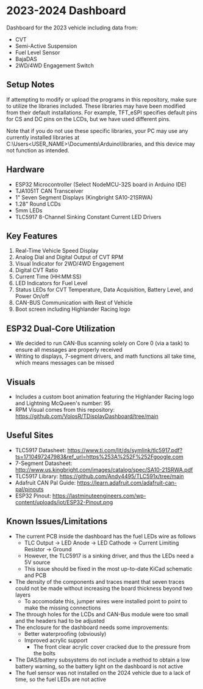 # 2023-2024 Dashboard

Dashboard for the 2023 vehicle including data from:
* CVT
* Semi-Active Suspension
* Fuel Level Sensor
* BajaDAS
* 2WD/4WD Engagement Switch

## Setup Notes

If attempting to modify or upload the programs in this repository, make sure to utilize the libraries included. These libraries may have been modified from their default installations. For example, TFT_eSPI specifies default pins for CS and DC pins on the LCDs, but we have used different pins. 

Note that if you do not use these specific libraries, your PC may use any currently installed libraries at C:\Users\<USER_NAME>\Documents\Arduino\libraries, and this device may not function as intended.

## Hardware

* ESP32 Microcontroller (Select NodeMCU-32S board in Arduino IDE)
* TJA1051T CAN Transceiver
* 1" Seven Segment Displays (Kingbright SA10-21SRWA)
* 1.28" Round LCDs
* 5mm LEDs
* TLC5917 8-Channel Sinking Constant Current LED Drivers

## Key Features

1. Real-Time Vehicle Speed Display
2. Analog Dial and Digital Output of CVT RPM
3. Visual Indicator for 2WD/4WD Engagement
4. Digital CVT Ratio
5. Current Time (HH:MM:SS)
6. LED Indicators for Fuel Level
7. Status LEDs for CVT Temperature, Data Acquisition, Battery Level, and Power On/off
8. CAN-BUS Communication with Rest of Vehicle
9. Boot screen including Highlander Racing logo

## ESP32 Dual-Core Utilization

* We decided to run CAN-Bus scanning solely on Core 0 (via a task) to ensure all messages are properly received
* Writing to displays, 7-segment drivers, and math functions all take time, which means messages can be missed

## Visuals

* Includes a custom boot animation featuring the Highlander Racing logo and Lightning McQueen's number: 95
* RPM Visual comes from this repository: https://github.com/VolosR/TDisplayDashboard/tree/main
 
## Useful Sites
* TLC5917 Datasheet: https://www.ti.com/lit/ds/symlink/tlc5917.pdf?ts=1710497247983&ref_url=https%253A%252F%252Fgoogle.com
* 7-Segment Datasheet: http://www.us.kingbright.com/images/catalog/spec/SA10-21SRWA.pdf
* TLC5917 Library: https://github.com/Andy4495/TLC591x/tree/main
* Adafruit CAN Pal Guide: https://learn.adafruit.com/adafruit-can-pal/pinouts
* ESP32 Pinout: https://lastminuteengineers.com/wp-content/uploads/iot/ESP32-Pinout.png

 ## Known Issues/Limitations
 * The current PCB inside the dashboard has the fuel LEDs wire as follows
   * TLC Output -> LED Anode -> LED Cathode -> Current Limiting Resistor -> Ground
   * However, the TLC5917 is a sinking driver, and thus the LEDs need a 5V source
   * This issue should be fixed in the most up-to-date KiCad schematic and PCB
 * The density of the components and traces meant that seven traces could not be made without increasing the board thickness beyond two layers
   * To accomodate this, jumper wires were installed point to point to make the missing connections
 * The through holes for the LCDs and CAN-Bus module were too small and the headers had to be adjusted
 * The enclosure for the dashboard needs some improvements:
   * Better waterproofing (obviously)
   * Improved acrylic support
     * The front clear acrylic cover cracked due to the pressure from the bolts
* The DAS/battery subsystems do not include a method to obtain a low battery warning, so the battery light on the dashboard is not active
* The fuel sensor was not installed on the 2024 vehicle due to a lack of time, so the fuel LEDs are not active 
